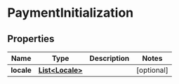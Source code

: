 

# PaymentInitialization


## Properties

| Name | Type | Description | Notes |
|------------ | ------------- | ------------- | -------------|
|**locale** | [**List&lt;Locale&gt;**](Locale.md) |  |  [optional] |



